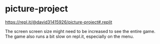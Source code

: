 # picture-project

https://repl.it/@david31415926/picture-project#.replit

The screen screen size might need to be increased to see the entire game. The game also runs a bit slow on repl.it, especially on the menu.
